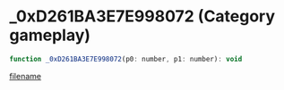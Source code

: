# _0xD261BA3E7E998072 (Category gameplay)

```js
function _0xD261BA3E7E998072(p0: number, p1: number): void
```

[filename](_0xD261BA3E7E998072_m.md ':include')